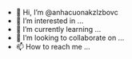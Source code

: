 - 👋 Hi, I’m @anhacuonakzlzbovc
- 👀 I’m interested in ...
- 🌱 I’m currently learning ...
- 💞️ I’m looking to collaborate on ...
- 📫 How to reach me ...

<!---
anhacuonakzlzbovc/anhacuonakzlzbovc is a ✨ special ✨ repository because its `README.md` (this file) appears on your GitHub profile.
You can click the Preview link to take a look at your changes.
--->
